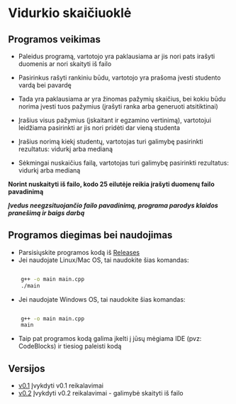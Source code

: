 # Vidurkio skaičiuoklė

## Programos veikimas
  
  * Paleidus programą, vartotojo yra paklausiama ar jis nori pats irašyti duomenis ar nori skaityti iš failo
  * Pasirinkus rašyti rankiniu būdu, vartotojo yra prašoma įvesti studento vardą bei pavardę
  * Tada yra paklausiama ar yra žinomas pažymių skaičius, bei kokiu būdu norima įvesti tuos pažymius (įrašyti ranka arba generuoti atsitiktinai)
  * Įrašius visus pažymius (įskaitant ir egzamino vertinimą), vartotojui leidžiama pasirinkti ar jis nori pridėti dar vieną studenta
  * Įrašius norimą kiekį studentų, vartotojas turi galimybę pasirinkti rezultatus: vidurkį arba medianą

  * Sėkmingai nuskaičius failą, vartotojas turi galimybę pasirinkti rezultatus: vidurkį arba medianą

  **Norint nuskaityti iš failo, kodo 25 eilutėje reikia įrašyti duomenų failo pavadinimą**
  
  ***Įvedus neegzsituojančio failo pavadinimą, programa parodys klaidos pranešimą ir baigs darbą***

## Programos diegimas bei naudojimas
* Parsisiųskite programos kodą iš [Releases](https://github.com/MantasLengvinas/OOP-2-uzt/releases)
* Jei naudojate Linux/Mac OS, tai naudokite šias komandas: 
```bash

    g++ -o main main.cpp
    ./main

```
* Jei naudojate Windows OS, tai naudokite šias komandas:
```bash

    g++ -o main main.cpp
    main

```
* Taip pat programos kodą galima įkelti į jūsų mėgiama IDE (pvz: CodeBlocks) ir tiesiog paleisti kodą
	
	
## Versijos

  * [v0.1](https://github.com/MantasLengvinas/OOP-2-uzd/releases/tag/v0.1) Įvykdyti v0.1 reikalavimai
  * [v0.2](https://github.com/MantasLengvinas/OOP-2-uzd/releases/tag/v0.2) Įvykdyti v0.2 reikalavimai - galimybė skaityti iš failo
